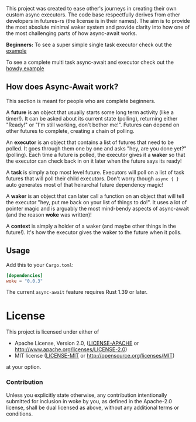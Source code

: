 This project was created to ease other's journeys in creating
their own custom async executors. The code base respectfully derives
from other developers in futures-rs (the license is in their names). 
The aim is to provide the most absolute minimal waker system and provide 
clarity into how one of the most challenging parts of how async-await works.

**Beginners:** To see a super simple single task executor check out the [example](https://github.com/richardanaya/woke/blob/master/examples/single_task_executor/src/main.rs)

To see a complete multi task async-await and executor check out the [howdy example](https://github.com/richardanaya/woke/blob/master/examples/howdy/src/main.rs)

## How does Async-Await work?

This section is meant for people who are complete beginners.  

A **future** is an object that usually starts some long term activity (like a timer!).  It can be asked about its current state (polling), returning either "Ready!" or "I'm still working, don't bother me!".  Futures can depend on other futures to complete, creating a chain of polling.

An **executor** is an object that contains a list of futures that need to be polled. It goes through them one by one and asks "hey, are you done yet?" (polling). Each time a future is polled, the executor gives it a **waker** so that the executor can check back in on it later when the future says its ready! 

A **task** is simply a top most level future. Executors will poll on a list of task futures that will poll their child executors. Don't worry though  `async { }` auto generates most of  that heirarchal future dependency magic!

A **waker** is an object that can later call a function on an object that will tell the executor "hey, put me back on your list of things to do!". It uses a lot of pointer magic and is arguably the most mind-bendy aspects of async-await (and the reason **woke** was written)!

A **context** is simply a holder of a waker (and maybe other things in the future!). It's how the executor gives the waker to the future when it polls.


## Usage

Add this to your `Cargo.toml`:

```toml
[dependencies]
woke = "0.0.3"
```
The current `async-await` feature requires Rust 1.39 or later.

# License

This project is licensed under either of

 * Apache License, Version 2.0, ([LICENSE-APACHE](LICENSE-APACHE) or
   http://www.apache.org/licenses/LICENSE-2.0)
 * MIT license ([LICENSE-MIT](LICENSE-MIT) or
   http://opensource.org/licenses/MIT)

at your option.

### Contribution

Unless you explicitly state otherwise, any contribution intentionally submitted
for inclusion in woke by you, as defined in the Apache-2.0 license, shall be
dual licensed as above, without any additional terms or conditions.
